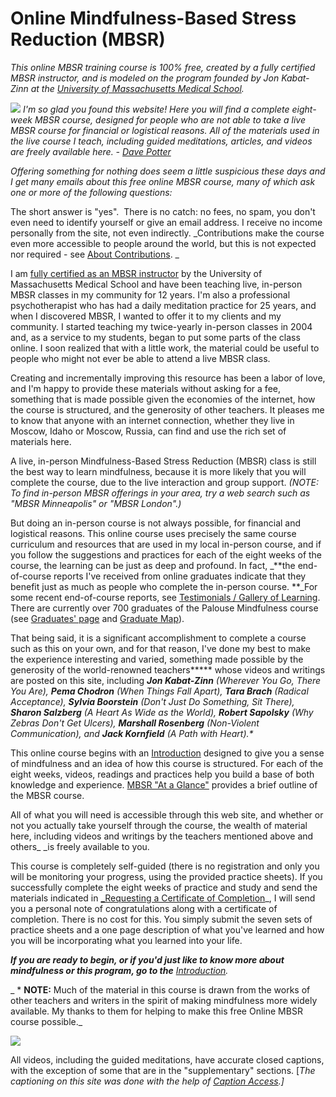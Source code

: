 # Online Mindfulness-Based Stress Reduction (MBSR)

_This online MBSR training course is 100% free, created by a fully certified MBSR instructor, and is modeled on the program founded by Jon Kabat-Zinn at the [University of Massachusetts Medical School][1]._

  

![][2] _I'm so glad you found this website! Here you will find a complete eight-week MBSR course, designed for people who are not able to take a live MBSR course for financial or logistical reasons. All of the materials used in the live course I teach, including guided meditations, articles, and videos are freely available here. - [Dave Potter][3]_

_Offering something for nothing does seem a little suspicious these days and I get many emails about this free online MBSR course, many of which ask one or more of the following questions:_

  
The short answer is "yes".&nbsp; There is no catch: no fees, no spam, you don't even need to identify yourself or give an email address. I receive no income personally from the site, not even indirectly. _Contributions make the course even more accessible to people around the world, but this is not expected nor required - see [About Contributions][4]. _

  
I am [fully certified as an MBSR instructor][5] by the University of Massachusetts Medical School and have been teaching live, in-person MBSR classes in my community for 12 years. I'm also a professional psychotherapist who has had a daily meditation practice for 25 years, and when I discovered MBSR, I wanted to offer it to my clients and my community. I started teaching my twice-yearly in-person classes in 2004 and, as a service to my students, began to put some parts of the class online. I soon realized that with a little work, the material could be useful to people who might not ever be able to attend a live MBSR class.

Creating and incrementally improving this resource has been a labor of love, and I'm happy to provide these materials without asking for a fee, something that is made possible given the economies of the internet, how the course is structured, and the generosity of other teachers. It pleases me to know that anyone with an internet connection, whether they live in Moscow, Idaho or Moscow, Russia, can find and use the rich set of materials here.

  
A live, in-person Mindfulness-Based Stress Reduction (MBSR) class is still the best way to learn mindfulness, because it is more likely that you will complete the course, due to the live interaction and group support. _(NOTE: To find in-person MBSR offerings in your area, try a web search such as "MBSR Minneapolis" or "MBSR London".)_

But doing an in-person course is not always possible, for financial and logistical reasons. This online course uses precisely the same course curriculum and resources that are used in my local in-person course, and if you follow the suggestions and practices for each of the eight weeks of the course, the learning can be just as deep and profound. In fact, _**the end-of-course reports I've received from online graduates indicate that they benefit just as much as people who complete the in-person course. **_For some recent end-of-course reports, see [Testimonials / Gallery of Learning][6]. There are currently over 700 graduates of the Palouse Mindfulness course (see [Graduates' page][7] and [Graduate Map][8]).

That being said, it is a significant accomplishment to complete a course such as this on your own, and for that reason, I've done my best to make the experience interesting and varied, something made possible by the generosity of the world-renowned teachers***** whose videos and writings are posted on this site, including **_Jon Kabat-Zinn_** _(Wherever You Go, There You Are), **Pema Chodron** (When Things Fall Apart), **Tara Brach** (Radical Acceptance), **Sylvia Boorstein** (Don't Just Do Something, Sit There), **Sharon Salzberg** (A Heart As Wide as the World), **Robert Sapolsky** (Why Zebras Don't Get Ulcers), **Marshall Rosenberg** (Non-Violent Communication), and **Jack Kornfield** (A Path with Heart).*_

  
This online course begins with an [Introduction][9] designed to give you a sense of mindfulness and an idea of how this course is structured. For each of the eight weeks, videos, readings and practices help you build a base of both knowledge and experience. [MBSR "At a Glance"][10] provides a brief outline of the MBSR course.

All of what you will need is accessible through this web site, and whether or not you actually take yourself through the course, the wealth of material here, including videos and writings by the teachers mentioned above and others_ _is freely available to you.

  
This course is completely self-guided (there is no registration and only you will be monitoring your progress, using the provided practice sheets). If you successfully complete the eight weeks of practice and study and send the materials indicated in [_Requesting a Certificate of Completion][11]_, I will send you a personal note of congratulations along with a certificate of completion. There is no cost for this. You simply submit the seven sets of practice sheets and a one page description of what you've learned and how you will be incorporating what you learned into your life.

_**If you are ready to begin, or if you'd just like to know more about mindfulness or this program, go to the** [Introduction][9]._

_ * **NOTE:** Much of the material in this course is drawn from the works of other teachers and writers in the spirit of making mindfulness more widely available. My thanks to them for helping to make this free Online MBSR course possible._  

![][12]

All videos, including the guided meditations, have accurate closed captions, with the exception of some that are in the "supplementary" sections. [_The captioning on this site was done with the help of [Caption Access][13].]_

[1]: http://www.umassmed.edu/cfm/Stress-Reduction/History-of-MBSR/
[2]: http://palousemindfulness.com/art/2013_Dave_170.jpg
[3]: contact.html
[4]: contributions.html
[5]: http://www.umassmed.edu/cfm/training/training-pathways/
[6]: testimonials/index.html
[7]: graduates.html
[8]: maps/graduate-map.html
[9]: selfguidedMBSR_week0.html
[10]: selfguidedMBSR_ataglance.html
[11]: selfguidedMBSR_certificate.html
[12]: http://palousemindfulness.com/art/closed-caption-symbol_70.jpg
[13]: http://www.captionaccess.com/
  
